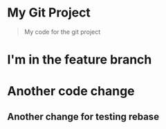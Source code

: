 # My Git Project

> My code for the git project

# I'm in the feature branch
 
# Another code change


## Another change for testing rebase
